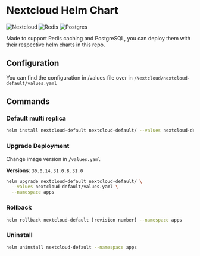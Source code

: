 # Nextcloud Helm Chart

![Nextcloud](https://img.shields.io/badge/Nextcloud-0082C9?style=for-the-badge&logo=Nextcloud&logoColor=white)
![Redis](https://img.shields.io/badge/redis-%23DD0031.svg?style=for-the-badge&logo=redis&logoColor=white)
![Postgres](https://img.shields.io/badge/postgres-%23316192.svg?style=for-the-badge&logo=postgresql&logoColor=white)


Made to support Redis caching and PostgreSQL, you can deploy them with their respective helm charts in this repo.

## Configuration

You can find the configuration in /values file over in
`/Nextcloud/nextcloud-default/values.yaml`

## Commands

### Default multi replica
```bash
helm install nextcloud-default nextcloud-default/ --values nextcloud-default/values.yaml --namespace apps
```
### Upgrade Deployment
Change image version in `/values.yaml`

**Versions**: `30.0.14`, `31.0.8`, `31.0`

```bash
helm upgrade nextcloud-default nextcloud-default/ \
  --values nextcloud-default/values.yaml \
  --namespace apps
```

### Rollback
```bash
helm rollback nextcloud-default [revision number] --namespace apps
```

### Uninstall
```bash
helm uninstall nextcloud-default --namespace apps
```